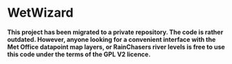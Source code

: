 # WetWizard

**This project has been migrated to a private repository. The code is rather outdated. However, anyone looking for a convenient interface with the Met Office datapoint map layers, or RainChasers river levels is free to use this code under the terms of the GPL V2 licence.**
